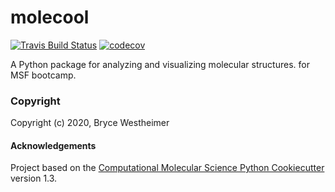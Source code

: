 molecool
==============================
[//]: # (Badges)
[![Travis Build Status](https://travis-ci.com/REPLACE_WITH_OWNER_ACCOUNT/molecool.svg?branch=master)](https://travis-ci.com/REPLACE_WITH_OWNER_ACCOUNT/molecool)
[![codecov](https://codecov.io/gh/REPLACE_WITH_OWNER_ACCOUNT/molecool/branch/master/graph/badge.svg)](https://codecov.io/gh/REPLACE_WITH_OWNER_ACCOUNT/molecool/branch/master)


A Python package for analyzing and visualizing molecular structures. for MSF bootcamp.

### Copyright

Copyright (c) 2020, Bryce Westheimer


#### Acknowledgements
 
Project based on the 
[Computational Molecular Science Python Cookiecutter](https://github.com/molssi/cookiecutter-cms) version 1.3.
